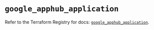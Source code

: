 # `google_apphub_application`

Refer to the Terraform Registry for docs: [`google_apphub_application`](https://registry.terraform.io/providers/hashicorp/google/6.1.0/docs/resources/apphub_application).
